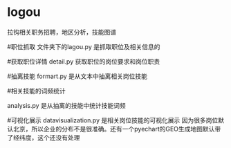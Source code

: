 # logou
拉钩相关职务招聘，地区分析，技能图谱

#职位抓取
文件夹下的lagou.py 是抓取职位及相关信息的

#获取职位详情
detail.py 获取职位的岗位要求和岗位职责

#抽离技能
formart.py 是从文本中抽离相关岗位技能

#相关技能的词频统计

analysis.py 是从抽离的技能中统计技能词频

#可视化展示
datavisualization.py 是相关岗位技能的可视化展示
因为很多岗位默认北京，所以企业的分布不是很准确。还有一个pyechart的GEO生成地图默认带了经纬度，这个还没有处理
